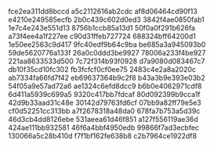 fce2ea311dd8bccd
a5c2112616ab2cdc
af8d06464cd90f13
e4210e249585ecfb
2b0c439c602d0ed3
3842f4ae0850fab1
1e7c4e243e551d13
8756b1ccb85a13d1
50f0a0f291b626fa
a73f4ee4a1f227ee
c90d31ffeb727724
688324bff64200d1
1e50ee2563c9d417
9fc40edf9b64c9ba
be685a3a945093b0
59de5620776a133f
26a0c0ddd3be9927
78006a233f4be927
221aa8633533d500
7c72f314b93f0928
d7a9080d083467c7
db10f35cd10fc302
fb3fcfcf0cf0ee75
2483c4e2a8a2020c
ab7334fa66fd7f42
eb69637364b9c2f8
b43a3b9e393e03b2
54f05a9e57ad72a6
ae1324c6efd8dcc9
b6b0e4062971cdf8
6d411a5939c699a5
9320c417bb7fdcaf
80d092399b9cca1f
42d9b33aad31c48e
30142d79763fd6cf
07bb9a82ff79e5e3
cf0d52251cc313bb
a7f2678318a48da0
678fa7b753a5d39c
46d3cb4dd8126ebe
531aeea61d46f851
a127f556119ae36d
424ae111bb932581
46f6a4bbf4950edb
99866f7ad3ecbfec
130066a5c28b410d
f7f1bf162fe638b8
c2b7964ce1922df8
